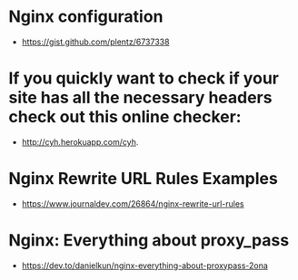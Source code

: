 # Nginx configuration
- https://gist.github.com/plentz/6737338

# If you quickly want to check if your site has all the necessary headers check out this online checker: 
- http://cyh.herokuapp.com/cyh.

# Nginx Rewrite URL Rules Examples
- https://www.journaldev.com/26864/nginx-rewrite-url-rules

# Nginx: Everything about proxy_pass 
- https://dev.to/danielkun/nginx-everything-about-proxypass-2ona
